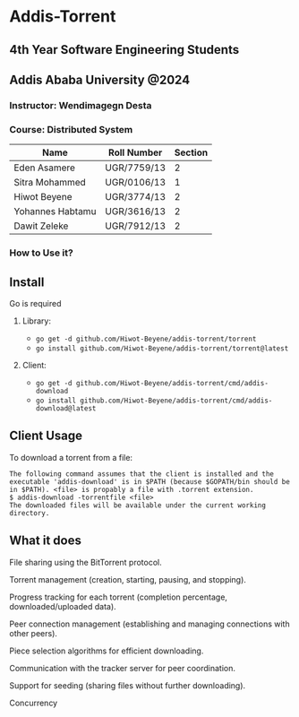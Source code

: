 # Addis-Torrent
## 4th Year Software Engineering Students 
## Addis Ababa University @2024
### Instructor: Wendimagegn Desta
### Course: Distributed System

| Name             | Roll Number  | Section |
| ---------------- | ------------ | ------- |
| Eden Asamere     | UGR/7759/13  | 2       |
| Sitra Mohammed   | UGR/0106/13  | 1       |
| Hiwot Beyene     | UGR/3774/13  | 2       |
| Yohannes Habtamu | UGR/3616/13  | 2       |
| Dawit Zeleke     | UGR/7912/13  | 2       |


### How to Use it?
## Install

Go is required

1. Library: 
     * `go get -d github.com/Hiwot-Beyene/addis-torrent/torrent`
     * `go install github.com/Hiwot-Beyene/addis-torrent/torrent@latest`

4. Client: 
     * `go get -d github.com/Hiwot-Beyene/addis-torrent/cmd/addis-download`
     * `go install github.com/Hiwot-Beyene/addis-torrent/cmd/addis-download@latest`

## Client Usage

To download a torrent from a file:

    The following command assumes that the client is installed and the executable 'addis-download' is in $PATH (because $GOPATH/bin should be in $PATH). <file> is propably a file with .torrent extension.
    $ addis-download -torrentfile <file>
    The downloaded files will be available under the current working directory.

##  What it does 

File sharing using the BitTorrent protocol.

Torrent management (creation, starting, pausing, and stopping).

Progress tracking for each torrent (completion percentage, downloaded/uploaded data).

Peer connection management (establishing and managing connections with other peers).

Piece selection algorithms for efficient downloading.

Communication with the tracker server for peer coordination.

Support for seeding (sharing files without further downloading).

Concurrency

